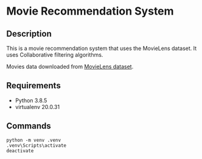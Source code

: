 # Movie Recommendation System

## Description
This is a movie recommendation system that uses the MovieLens dataset. It uses Collaborative filtering algorithms.

Movies data downloaded from [MovieLens dataset](https://grouplens.org/datasets/movielens/).

## Requirements
- Python 3.8.5
- virtualenv 20.0.31

## Commands
```
python -m venv .venv
.venv\Scripts\activate
deactivate
```
